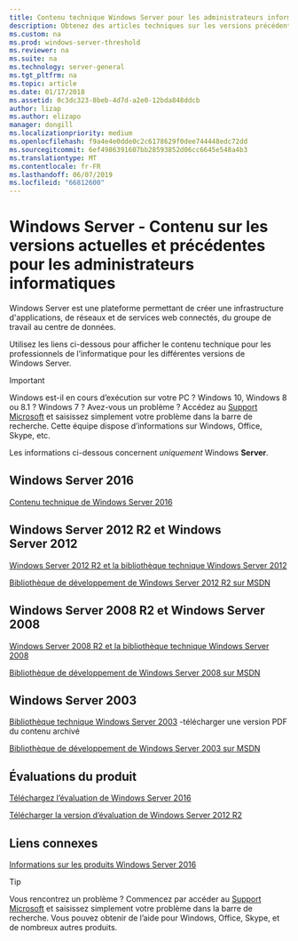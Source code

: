 ```yaml
---
title: Contenu technique Windows Server pour les administrateurs informatiques - Windows Server
description: Obtenez des articles techniques sur les versions précédentes et actuelles de Windows Server, ainsi que des versions d’évaluation du produit pour les professionnels de l’informatique.
ms.custom: na
ms.prod: windows-server-threshold
ms.reviewer: na
ms.suite: na
ms.technology: server-general
ms.tgt_pltfrm: na
ms.topic: article
ms.date: 01/17/2018
ms.assetid: 0c3dc323-8beb-4d7d-a2e0-12bda848ddcb
author: lizap
ms.author: elizapo
manager: dongill
ms.localizationpriority: medium
ms.openlocfilehash: f9a4e4e0dde0c2c6178629f0dee744448edc72dd
ms.sourcegitcommit: 6ef4986391607bb28593852d06cc6645e548a4b3
ms.translationtype: MT
ms.contentlocale: fr-FR
ms.lasthandoff: 06/07/2019
ms.locfileid: "66812600"
---
```

# <a name="windows-server---it-administrator-content-for-current-and-previous-releases"></a>Windows Server - Contenu sur les versions actuelles et précédentes pour les administrateurs informatiques

Windows Server est une plateforme permettant de créer une infrastructure d'applications, de réseaux et de services web connectés, du groupe de travail au centre de données.

Utilisez les liens ci-dessous pour afficher le contenu technique pour les professionnels de l’informatique pour les différentes versions de Windows Server.

> [!IMPORTANT]
> Windows est-il en cours d’exécution sur votre PC ? Windows 10, Windows 8 ou 8.1 ? Windows 7 ? Avez-vous un problème ? Accédez au [Support Microsoft](https://support.microsoft.com) et saisissez simplement votre problème dans la barre de recherche. Cette équipe dispose d’informations sur Windows, Office, Skype, etc. 
> 
> Les informations ci-dessous concernent *uniquement* Windows **Server**.

## <a name="windows-server-2016"></a>Windows Server 2016

[Contenu technique de Windows Server 2016](windows-server-2016.md)

## <a name="windows-server-2012-r2-and-windows-server-2012"></a>Windows Server 2012 R2 et Windows Server 2012

[Windows Server 2012 R2 et la bibliothèque technique Windows Server 2012](/previous-versions/windows/it-pro/windows-server-2012-R2-and-2012/) 

[Bibliothèque de développement de Windows Server 2012 R2 sur MSDN](https://msdn.microsoft.com/library/dn609939(v=vs.85).aspx) 

## <a name="windows-server-2008-r2-and-windows-server-2008"></a>Windows Server 2008 R2 et Windows Server 2008

[Windows Server 2008 R2 et la bibliothèque technique Windows Server 2008](/previous-versions/windows/it-pro/windows-server-2008-R2-and-2008)
 
[Bibliothèque de développement de Windows Server 2008 sur MSDN](https://msdn.microsoft.com/library/hh738539.aspx) 

## <a name="windows-server-2003"></a>Windows Server 2003

[Bibliothèque technique Windows Server 2003](https://www.microsoft.com/download/details.aspx?id=53314) -télécharger une version PDF du contenu archivé

[Bibliothèque de développement de Windows Server 2003 sur MSDN](https://msdn.microsoft.com/library/dn792549.aspx)

## <a name="product-evaluations"></a>Évaluations du produit

[Téléchargez l’évaluation de Windows Server 2016](https://www.microsoft.com/evalcenter/evaluate-windows-server-2016?i=1) 

[Télécharger la version d’évaluation de Windows Server 2012 R2](https://www.microsoft.com/evalcenter/evaluate-windows-server-2012-r2) 

## <a name="related-links"></a>Liens connexes
[Informations sur les produits Windows Server 2016](https://www.microsoft.com/cloud-platform/windows-server) 

> [!TIP]
> Vous rencontrez un problème ? Commencez par accéder au [Support Microsoft](https://support.microsoft.com) et saisissez simplement votre problème dans la barre de recherche. Vous pouvez obtenir de l’aide pour Windows, Office, Skype, et de nombreux autres produits. 


